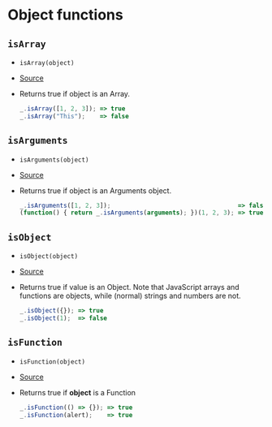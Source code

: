 # Object functions

## `isArray`

+ `isArray(object)`
+ [Source](../modules/isArray.js)
+ Returns true if object is an Array. 
  
  ``` javascript
  _.isArray([1, 2, 3]); => true
  _.isArray("This");    => false
  ```

## `isArguments`

+ `isArguments(object)`
+ [Source](../modules/isArguments.js)
+ Returns true if object is an Arguments object. 

  ``` javascript
  _.isArguments([1, 2, 3]);                                   => false
  (function() { return _.isArguments(arguments); })(1, 2, 3); => true
  ```

## `isObject`

+ `isObject(object)`
+ [Source](../modules/isObject.js)
+ Returns true if value is an Object. Note that JavaScript arrays and functions are 
  objects, while (normal) strings and numbers are not.

  ``` javascript
  _.isObject({}); => true
  _.isObject(1);  => false
  ```

## `isFunction`

+ `isFunction(object)`
+ [Source](../modules/isFunction.js)
+ Returns true if **object** is a Function

  ``` javascript
  _.isFunction(() => {}); => true
  _.isFunction(alert);    => true
  ```